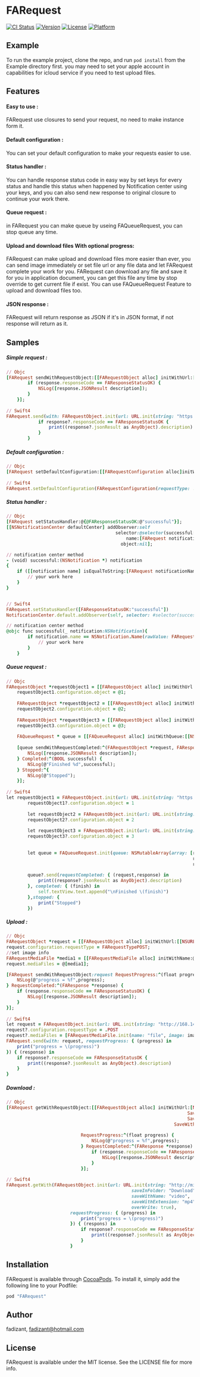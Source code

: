 # FARequest

[![CI Status](http://img.shields.io/travis/fadizant/FARequest.svg?style=flat)](https://travis-ci.org/fadizant/FARequest)
[![Version](https://img.shields.io/cocoapods/v/FARequest.svg?style=flat)](http://cocoapods.org/pods/FARequest)
[![License](https://img.shields.io/cocoapods/l/FARequest.svg?style=flat)](http://cocoapods.org/pods/FARequest)
[![Platform](https://img.shields.io/cocoapods/p/FARequest.svg?style=flat)](http://cocoapods.org/pods/FARequest)

## Example

To run the example project, clone the repo, and run `pod install` from the Example directory first.
you may need to set your apple account in capabilities for icloud service if you need to test upload files.

## Features

#### Easy to use :
FARequest use closures to send your request, no need to make instance form it.

#### Default configuration :
You can set your default configuration to make your requests easier to use.

#### Status handler :
You can handle response status code in easy way by set keys for every status and handle this status when happened by Notification center using your keys, and you can also send new response to original closure to continue your work there.

#### Queue request :
in FARequest you can make queue by useing FAQueueRequest, you can stop queue any time.

#### Upload and download files With optional progress:
FARequest can make upload and download files more easier than ever, you can send image immediately or set file url or any file data and let FARequest complete your work for you. 
FARequest can download any file and save it for you in application document, you can get this file any time by stop override to get current file if exist.
You can use FAQueueRequest Feature to upload and download files too.

#### JSON response :
FARequest will return response as JSON if it's in JSON format, if not response will return as it.

## Samples
##### Simple request :
```ruby
// Objc
[FARequest sendWithRequestObject:[[FARequestObject alloc] initWithUrl:[[NSURL alloc] initWithString:@"https://jsonplaceholder.typicode.com/posts/1"]] RequestCompleted:^(FAResponse *response) {
        if (response.responseCode == FAResponseStatusOK) {
            NSLog([response.JSONResult description]);
        }
    }];
    
// Swift4
FARequest.send(with: FARequestObject.init(url: URL.init(string: "https://jsonplaceholder.typicode.com/posts/1"))) { (response) in
            if response?.responseCode == FAResponseStatusOK {
                print((response?.jsonResult as AnyObject).description)
            }
        }
```

##### Default configuration :
```ruby
// Objc
[FARequest setDefaultConfiguration:[[FARequestConfiguration alloc]initWithRequestType:FARequestTypeGET  Header:nil Object:nil UseCashe:NO  Encoding:NO TimeOut:120]];
    
// Swift4
FARequest.setDefaultConfiguration(FARequestConfiguration(requestType: .GET, header: nil, object: nil, useCashe: false, encoding: false, timeOut: 120))
```

##### Status handler :
```ruby
// Objc
[FARequest setStatusHandler:@{@FAResponseStatusOK:@"successful"}];
[[NSNotificationCenter defaultCenter] addObserver:self
                                         selector:@selector(successful:)
                                             name:[FARequest notificationNameFromKey:@FAResponseStatusOK]
                                           object:nil];

// notification center method
- (void) successful:(NSNotification *) notification
{
    if ([[notification name] isEqualToString:[FARequest notificationNameFromKey:@FAResponseStatusOK]]){
        // your work here
    }
}


// Swift4
FARequest.setStatusHandler([FAResponseStatusOK:"successful"])
NotificationCenter.default.addObserver(self, selector: #selector(successful(_:)), name: NSNotification.Name(rawValue: FARequest.notificationName(fromKey: FAResponseStatusOK as NSNumber)), object: nil)

// notification center method
@objc func successful(_ notification:NSNotification){
        if notification.name == NSNotification.Name(rawValue: FARequest.notificationName(fromKey: FAResponseStatusOK as NSNumber)) {
            // your work here
        }
    }
```

##### Queue request :
```ruby
// Objc
FARequestObject *requestObject1 = [[FARequestObject alloc] initWithUrl:[[NSURL alloc] initWithString:@"https://jsonplaceholder.typicode.com/posts/1"]];
    requestObject1.configuration.object = @1;
    
    FARequestObject *requestObject2 = [[FARequestObject alloc] initWithUrl:[[NSURL alloc] initWithString:@"https://jsonplaceholder.typicode.com/posts/1"]];
    requestObject2.configuration.object = @2;
    
    FARequestObject *requestObject3 = [[FARequestObject alloc] initWithUrl:[[NSURL alloc] initWithString:@"https://jsonplaceholder.typicode.com/posts/1"]];
    requestObject3.configuration.object = @3;
    
    FAQueueRequest * queue = [[FAQueueRequest alloc] initWithQueue:[[NSMutableArray alloc] initWithArray:@[requestObject1,requestObject2,requestObject3]]];
    
    [queue sendWithRequestCompleted:^(FARequestObject *request, FAResponse *response) {
        NSLog([response.JSONResult description]);
    } Completed:^(BOOL successful) {
        NSLog(@"Finished %d",successful);
    } Stopped:^{
        NSLog(@"Stopped");
    }];
    
// Swift4
let requestObject1 = FARequestObject.init(url: URL.init(string: "https://jsonplaceholder.typicode.com/posts/1"))
        requestObject1?.configuration.object = 1
        
        let requestObject2 = FARequestObject.init(url: URL.init(string: "https://jsonplaceholder.typicode.com/posts/1"))
        requestObject2?.configuration.object = 2
        
        let requestObject3 = FARequestObject.init(url: URL.init(string: "https://jsonplaceholder.typicode.com/posts/1"))
        requestObject3?.configuration.object = 3
        
        
        let queue = FAQueueRequest.init(queue: NSMutableArray(array: [requestObject1 ?? FARequestObject(),
                                                                      requestObject2 ?? FARequestObject(),
                                                                      requestObject3 ?? FARequestObject()]));
        
        queue?.send(requestCompleted: { (request,response) in
            print((response?.jsonResult as AnyObject).description)
        }, completed: { (finish) in
            self.textView.text.append("\nFinished \(finish)")
        },stopped: {
            print("Stopped")
        })
```

##### Upload :
```ruby
// Objc
FARequestObject *request = [[FARequestObject alloc] initWithUrl:[[NSURL alloc] initWithString:@"SERVER_URL"]];
request.configuration.requestType = FARequestTypePOST;
//set image info 
FARequestMediaFile *media1 = [[FARequestMediaFile alloc] initWithName:@"file" Image:image];
request.mediaFiles = @[media1];

[FARequest sendWithRequestObject:request RequestProgress:^(float progress) {
    NSLog(@"progress = %f",progress);
} RequestCompleted:^(FAResponse *response) {
    if (response.responseCode == FAResponseStatusOK) {
        NSLog([response.JSONResult description]);
    }
}];
    
// Swift4
let request = FARequestObject.init(url: URL.init(string: "http://168.144.38.45:8097/NewController/addMedia"))
request?.configuration.requestType = .POST
request?.mediaFiles = [FARequestMediaFile.init(name: "file", image: image)]
FARequest.send(with: request, requestProgress: { (progress) in
    print("progress = \(progress)")
}) { (response) in
    if response?.responseCode == FAResponseStatusOK {
        print((response?.jsonResult as AnyObject).description)
    }
}
```

##### Download :
```ruby
// Objc
[FARequest getWithRequestObject:[[FARequestObject alloc] initWithUrl:[NSURL URLWithString:@"http://mirrors.standaloneinstaller.com/video-sample/jellyfish-25-mbps-hd-hevc.mp4"]
                                                                    SaveInFolder:@"Download"
                                                                    SaveWithName:@"video"
                                                               SaveWithExtension:@"mp4"
                                                                       OverWrite:YES]
                            RequestProgress:^(float progress) {
                                NSLog(@"progress = %f",progress);
                            } RequestCompleted:^(FAResponse *response) {
                                if (response.responseCode == FAResponseStatusOK) {
                                    NSLog([response.JSONResult description]);
                                }
                            }];
    
// Swift4
FARequest.getWith(FARequestObject.init(url: URL.init(string: "http://mirrors.standaloneinstaller.com/video-sample/jellyfish-25-mbps-hd-hevc.mp4"),
                                               saveInFolder: "Download",
                                               saveWithName: "video",
                                               saveWithExtension: "mp4",
                                               overWrite: true),
                        requestProgress: { (progress) in
                            print("progress = \(progress)")
                        }) { (respons) in
                            if response?.responseCode == FAResponseStatusOK {
                                print((response?.jsonResult as AnyObject).description)
                            }
                        }
```

## Installation

FARequest is available through [CocoaPods](http://cocoapods.org). To install
it, simply add the following line to your Podfile:

```ruby
pod "FARequest"
```

## Author

fadizant, fadizant@hotmail.com

## License

FARequest is available under the MIT license. See the LICENSE file for more info.

